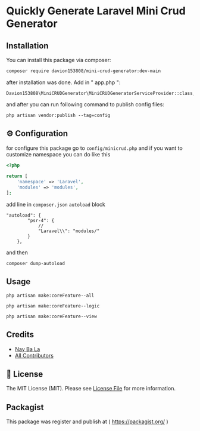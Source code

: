 # Quickly Generate Laravel Mini Crud Generator

##  Installation

You can install this package via composer:

```bash
composer require davion153808/mini-crud-generator:dev-main
```
after installation was done. Add in " app.php ":

``` 
Davion153808\MiniCRUDGenerator\MiniCRUDGeneratorServiceProvider::class,
```

and after you can run following command to publish config files:

``` 
php artisan vendor:publish --tag=config
```
## :gear: Configuration
for configure this package go to `config/minicrud.php` and if you want to customize namespace you can do like this

```php
<?php  
  
return [
    'namespace' => 'Laravel',
    'modules' => 'modules',
];
```

add line in `composer.json` `autoload` block

```
"autoload": {
        "psr-4": {
            // 
            "Laravel\\": "modules/"
        }
    },
```
and then 

```
composer dump-autoload
```
## Usage

```
php artisan make:coreFeature--all 

php artisan make:coreFeature--logic

php artisan make:coreFeature--view

```

## Credits

-   [Nay Ba La](https://github.com/naybala)
-   [All Contributors](../../contributors)

## :scroll: License 

The MIT License (MIT). Please see [License File](LICENSE.md) for more information.

## Packagist

This package was register and publish at ( https://packagist.org/ )
